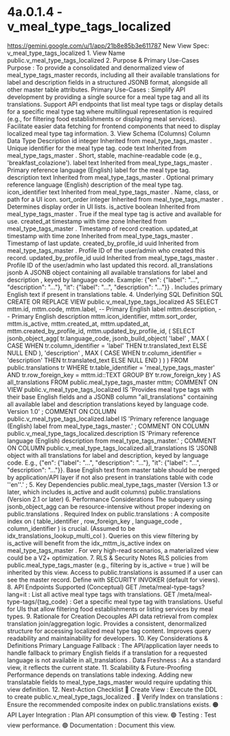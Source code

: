 # 4a.0.1.4 - v_meal_type_tags_localized

  https://gemini.google.com/u/1/app/21b8e85b3e611787 New View Spec: 
v_meal_type_tags_localized 1. View Name public.v_meal_type_tags_localized 2. 
Purpose & Primary Use-Cases Purpose : To provide a consolidated and 
denormalized view of meal_type_tags_master records, including all their 
available translations for label and description fields in a structured JSONB 
format, alongside all other master table attributes. Primary Use-Cases : 
Simplify API development by providing a single source for a meal type tag and 
all its translations. Support API endpoints that list meal type tags or display 
details for a specific meal type tag where multilingual representation is 
required (e.g., for filtering food establishments or displaying meal services). 
Facilitate easier data fetching for frontend components that need to display 
localized meal type tag information. 3. View Schema (Columns) Column Data Type 
Description id integer Inherited from meal_type_tags_master . Unique identifier 
for the meal type tag. code text Inherited from meal_type_tags_master . Short, 
stable, machine-readable code (e.g., 'breakfast_colazione'). label text 
Inherited from meal_type_tags_master . Primary reference language (English) 
label for the meal type tag. description text Inherited from 
meal_type_tags_master . Optional primary reference language (English) 
description of the meal type tag. icon_identifier text Inherited from 
meal_type_tags_master . Name, class, or path for a UI icon. sort_order integer 
Inherited from meal_type_tags_master . Determines display order in UI lists. 
is_active boolean Inherited from meal_type_tags_master . True if the meal type 
tag is active and available for use. created_at timestamp with time zone 
Inherited from meal_type_tags_master . Timestamp of record creation. updated_at 
timestamp with time zone Inherited from meal_type_tags_master . Timestamp of 
last update. created_by_profile_id uuid Inherited from meal_type_tags_master . 
Profile ID of the user/admin who created this record. updated_by_profile_id 
uuid Inherited from meal_type_tags_master . Profile ID of the user/admin who 
last updated this record. all_translations jsonb A JSONB object containing all 
available translations for label and description , keyed by language code. 
Example: {"en": {"label": "...", "description": "..."}, "it": {"label": "...", 
"description": "..."}} . Includes primary English text if present in 
translations table. 4. Underlying SQL Definition SQL CREATE OR REPLACE VIEW 
public.v_meal_type_tags_localized AS SELECT mttm.id, mttm.code, mttm.label, -- 
Primary English label mttm.description, -- Primary English description 
mttm.icon_identifier, mttm.sort_order, mttm.is_active, mttm.created_at, 
mttm.updated_at, mttm.created_by_profile_id, mttm.updated_by_profile_id, ( 
SELECT jsonb_object_agg( tr.language_code, jsonb_build_object( 'label' , MAX ( 
CASE WHEN tr.column_identifier = 'label' THEN tr.translated_text ELSE NULL END 
), 'description' , MAX ( CASE WHEN tr.column_identifier = 'description' THEN 
tr.translated_text ELSE NULL END ) ) ) FROM public.translations tr WHERE 
tr.table_identifier = 'meal_type_tags_master' AND tr.row_foreign_key = 
mttm.id::TEXT GROUP BY tr.row_foreign_key ) AS all_translations FROM 
public.meal_type_tags_master mttm; COMMENT ON VIEW 
public.v_meal_type_tags_localized IS 'Provides meal type tags with their base 
English fields and a JSONB column "all_translations" containing all available 
label and description translations keyed by language code. Version 1.0' ; 
COMMENT ON COLUMN public.v_meal_type_tags_localized.label IS 'Primary reference 
language (English) label from meal_type_tags_master.' ; COMMENT ON COLUMN 
public.v_meal_type_tags_localized.description IS 'Primary reference language 
(English) description from meal_type_tags_master.' ; COMMENT ON COLUMN 
public.v_meal_type_tags_localized.all_translations IS 'JSONB object with all 
translations for label and description, keyed by language code. E.g., {"en": 
{"label": "...", "description": "..."}, "it": {"label": "...", "description": 
"..."}}. Base English text from master table should be merged by 
application/API layer if not also present in translations table with code 
''en''.' ; 5. Key Dependencies public.meal_type_tags_master (Version 1.3 or 
later, which includes is_active and audit columns) public.translations (Version 
2.1 or later) 6. Performance Considerations The subquery using jsonb_object_agg 
can be resource-intensive without proper indexing on public.translations . 
Required Index on public.translations : A composite index on ( table_identifier 
, row_foreign_key , language_code , column_identifier ) is crucial. (Assumed to 
be idx_translations_lookup_multi_col ). Queries on this view filtering by 
is_active will benefit from the idx_mttm_is_active index on 
meal_type_tags_master . For very high-read scenarios, a materialized view could 
be a V2+ optimization. 7. RLS & Security Notes RLS policies from 
public.meal_type_tags_master (e.g., filtering by is_active = true ) will be 
inherited by this view. Access to public.translations is assumed if a user can 
see the master record. Define with SECURITY INVOKER (default for views). 8. API 
Endpoints Supported (Conceptual) GET /meta/meal-type-tags?lang=it : List all 
active meal type tags with translations. GET /meta/meal-type-tags/{tag_code} : 
Get a specific meal type tag with translations. Useful for UIs that allow 
filtering food establishments or listing services by meal types. 9. Rationale 
for Creation Decouples API data retrieval from complex translation 
join/aggregation logic. Provides a consistent, denormalized structure for 
accessing localized meal type tag content. Improves query readability and 
maintainability for developers. 10. Key Considerations & Definitions Primary 
Language Fallback : The API/application layer needs to handle fallback to 
primary English fields if a translation for a requested language is not 
available in all_translations . Data Freshness : As a standard view, it 
reflects the current state. 11. Scalability & Future-Proofing Performance 
depends on translations table indexing. Adding new translatable fields to 
meal_type_tags_master would require updating this view definition. 12. 
Next-Action Checklist 🔴 Create View : Execute the DDL to create 
public.v_meal_type_tags_localized . 🔴 Verify Index on translations : Ensure 
the recommended composite index on public.translations exists. 🟠 API Layer 
Integration : Plan API consumption of this view. 🟢 Testing : Test view 
performance. 🟢 Documentation : Document this view. 
